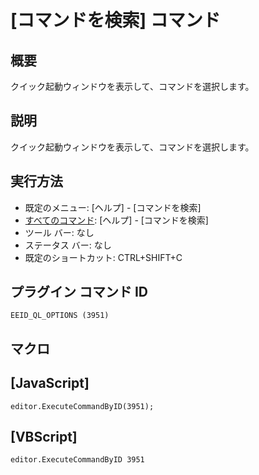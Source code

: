 # \[コマンドを検索\] コマンド

## 概要

クイック起動ウィンドウを表示して、コマンドを選択します。

## 説明

クイック起動ウィンドウを表示して、コマンドを選択します。

## 実行方法

- 既定のメニュー: \[ヘルプ\] \- \[コマンドを検索\]
- [すべてのコマンド](../../glossary/allcommands): \[ヘルプ\] \- \[コマンドを検索\]
- ツール バー: なし
- ステータス バー: なし
- 既定のショートカット: CTRL+SHIFT+C

## プラグイン コマンド ID

```
EEID_QL_OPTIONS (3951)```

## マクロ

## \[JavaScript\]

```
editor.ExecuteCommandByID(3951);
```

## \[VBScript\]

```
editor.ExecuteCommandByID 3951
```
